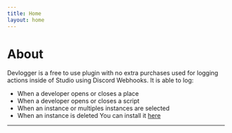 ```yaml
---
title: Home
layout: home
---
```

# About

Devlogger is a free to use plugin with no extra purchases used for logging actions inside of Studio using Discord Webhooks. It is able to log:

- When a developer opens or closes a place
- When a developer opens or closes a script
- When an instance or multiples instances are selected
- When an instance is deleted
You can install it [here]

----

[here]: https://create.roblox.com/store/asset/17766906953/Devlogger-effortless-and-automated-logging
